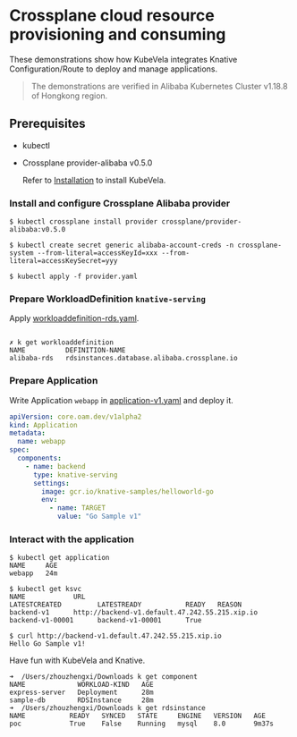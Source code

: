 # Crossplane cloud resource provisioning and consuming 

These demonstrations show how KubeVela integrates Knative Configuration/Route to deploy and manage applications.

> The demonstrations are verified in Alibaba Kubernetes Cluster v1.18.8 of Hongkong region.

## Prerequisites
- kubectl
  
- Crossplane provider-alibaba v0.5.0
  
  Refer to [Installation](https://github.com/crossplane/provider-alibaba/releases/tag/v0.6.0-rc.0) to install KubeVela.
  
### Install and configure Crossplane Alibaba provider

```shell
$ kubectl crossplane install provider crossplane/provider-alibaba:v0.5.0

$ kubectl create secret generic alibaba-account-creds -n crossplane-system --from-literal=accessKeyId=xxx --from-literal=accessKeySecret=yyy

$ kubectl apply -f provider.yaml

```



### Prepare WorkloadDefinition `knative-serving`

Apply [workloaddefinition-rds.yaml](./workloaddefinition-rds.yaml).

```yaml

```

```shell
✗ k get workloaddefinition
NAME          DEFINITION-NAME
alibaba-rds   rdsinstances.database.alibaba.crossplane.io
```

### Prepare Application

Write Application `webapp` in [application-v1.yaml](./application-v1.yaml) and deploy it.

```yaml
apiVersion: core.oam.dev/v1alpha2
kind: Application
metadata:
  name: webapp
spec:
  components:
    - name: backend
      type: knative-serving
      settings:
        image: gcr.io/knative-samples/helloworld-go
        env:
          - name: TARGET
            value: "Go Sample v1"
```


### Interact with the application

```shell
$ kubectl get application
NAME     AGE
webapp   24m

$ kubectl get ksvc
NAME            URL                                                 LATESTCREATED         LATESTREADY           READY   REASON
backend-v1      http://backend-v1.default.47.242.55.215.xip.io      backend-v1-00001      backend-v1-00001      True

$ curl http://backend-v1.default.47.242.55.215.xip.io
Hello Go Sample v1!
```


Have fun with KubeVela and Knative.



```shell
➜  /Users/zhouzhengxi/Downloads k get component
NAME             WORKLOAD-KIND   AGE
express-server   Deployment      28m
sample-db        RDSInstance     28m
➜  /Users/zhouzhengxi/Downloads k get rdsinstance
NAME           READY   SYNCED   STATE     ENGINE   VERSION   AGE
poc            True    False    Running   mysql    8.0       9m37s

```